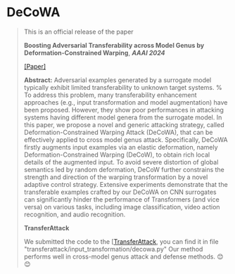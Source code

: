 # DeCoWA



> This is an official release of the paper  
> 
> **Boosting Adversarial Transferability across Model Genus by Deformation-Constrained Warping**, ***AAAI 2024***
> 
> [[Paper]](https://arxiv.org/abs/2402.03951)
>
> __Abstract:__ Adversarial examples generated by a surrogate model typically exhibit limited transferability to unknown target systems.
%
To address this problem, many transferability enhancement approaches (e.g., input transformation and model augmentation) have been proposed. However, they show poor performances in attacking systems having different model genera from the surrogate model. In this paper, we propose a novel and generic attacking strategy, called Deformation-Constrained Warping Attack (DeCoWA), that can be effectively applied to cross model genus attack.
Specifically, DeCoWA firstly augments input examples via an elastic deformation, namely Deformation-Constrained Warping (DeCoW), to obtain rich local details of the augmented input.
To avoid severe distortion of global semantics led by random deformation, DeCoW further constrains the strength and direction of the warping transformation by a novel adaptive control strategy.
Extensive experiments demonstrate that the transferable examples crafted by our DeCoWA on CNN surrogates can significantly hinder the performance of Transformers (and vice versa) on various tasks, including image classification, video action recognition, and audio recognition.
>
> **TransferAttack**
>
> We submitted the code to the [[TransferAttack](https://github.com/Trustworthy-AI-Group/TransferAttack), you can find it in file "transferattack/input_transformation/decowa.py"
> Our method performs well in cross-model genus attack and defense methods. :blush::blush:
> 
